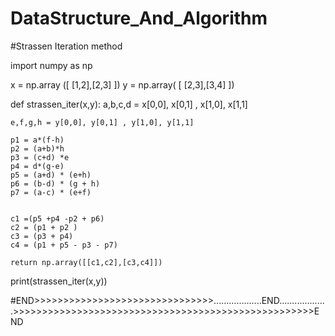 # DataStructure_And_Algorithm


#Strassen Iteration method 

import numpy as np 


x = np.array ([
    [1,2],[2,3]
])
y = np.array( [
    [2,3],[3,4]
])

def strassen_iter(x,y):
    a,b,c,d = x[0,0], x[0,1] , x[1,0], x[1,1]
   
    e,f,g,h = y[0,0], y[0,1] , y[1,0], y[1,1]
    
    p1 = a*(f-h)
    p2 = (a+b)*h
    p3 = (c+d) *e
    p4 = d*(g-e)
    p5 = (a+d) * (e+h)
    p6 = (b-d) * (g + h)
    p7 = (a-c) * (e+f)  

    
    c1 =(p5 +p4 -p2 + p6)
    c2 = (p1 + p2 )
    c3 = (p3 + p4)
    c4 = (p1 + p5 - p3 - p7)
    
    return np.array([[c1,c2],[c3,c4]])

print(strassen_iter(x,y))

#END>>>>>>>>>>>>>>>>>>>>>>>>>>>>>>>...................END...................>>>>>>>>>>>>>>>>>>>>>>>>>>>>>>>>>>>>>>>>>>>>>>>>>>>>END
